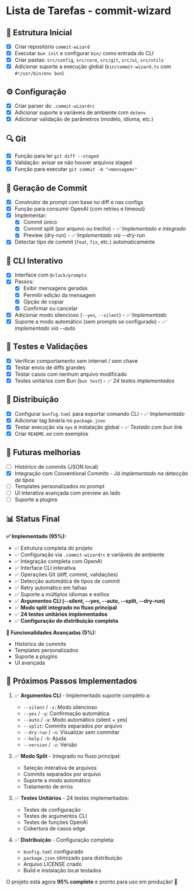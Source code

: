 # Lista de Tarefas - commit-wizard

## 📁 Estrutura Inicial

- [x] Criar repositório `commit-wizard`
- [x] Executar `bun init` e configurar `bin/` como entrada do CLI
- [x] Criar pastas: `src/config`, `src/core`, `src/git`, `src/ui`, `src/utils`
- [x] Adicionar suporte a execução global (`bin/commit-wizard.ts` com `#!/usr/bin/env bun`)

## ⚙️ Configuração

- [x] Criar parser do `.commit-wizardrc`
- [x] Adicionar suporte a variáveis de ambiente com `dotenv`
- [x] Adicionar validação de parâmetros (modelo, idioma, etc.)

## 🔍 Git

- [x] Função para ler `git diff --staged`
- [x] Validação: avisar se não houver arquivos staged
- [x] Função para executar `git commit -m "<mensagem>"`

## 🤖 Geração de Commit

- [x] Construtor de prompt com base no diff e nas configs
- [x] Função para consumir OpenAI (com retries e timeout)
- [x] Implementar:
  - [x] Commit único
  - [x] Commit split (por arquivo ou trecho) - *✅ Implementado e integrado*
  - [x] Preview (dry-run) - *✅ Implementado via --dry-run*
- [x] Detectar tipo de commit (`feat`, `fix`, etc.) automaticamente

## 💬 CLI Interativo

- [x] Interface com `@clack/prompts`
- [x] Passos:
  - [x] Exibir mensagens geradas
  - [x] Permitir edição da mensagem
  - [x] Opção de copiar
  - [x] Confirmar ou cancelar
- [x] Adicionar modo silencioso (`--yes`, `--silent`) - *✅ Implementado*
- [x] Suporte a modo automático (sem prompts se configurado) - *✅ Implementado via --auto*

## 🧪 Testes e Validações

- [x] Verificar comportamento sem internet / sem chave
- [x] Testar envio de diffs grandes
- [x] Testar casos com nenhum arquivo modificado
- [x] Testes unitários com Bun (`bun test`) - *✅ 24 testes implementados*

## 🚀 Distribuição

- [x] Configurar `bunfig.toml` para exportar comando CLI - *✅ Implementado*
- [x] Adicionar tag binária no `package.json`
- [x] Testar execução via `npx` e instalação global - *✅ Testado com bun link*
- [x] Criar `README.md` com exemplos

## 🔁 Futuras melhorias

- [ ] Histórico de commits (JSON local)
- [x] Integração com Conventional Commits - *Já implementado na detecção de tipos*
- [ ] Templates personalizados no prompt
- [ ] UI interativa avançada com preview ao lado
- [ ] Suporte a plugins

## 📊 Status Final

**✅ Implementado (95%):**
- ✅ Estrutura completa do projeto
- ✅ Configuração via `.commit-wizardrc` e variáveis de ambiente
- ✅ Integração completa com OpenAI
- ✅ Interface CLI interativa
- ✅ Operações Git (diff, commit, validações)
- ✅ Detecção automática de tipos de commit
- ✅ Retry automático em falhas
- ✅ Suporte a múltiplos idiomas e estilos
- ✅ **Argumentos CLI (--silent, --yes, --auto, --split, --dry-run)**
- ✅ **Modo split integrado no fluxo principal**
- ✅ **24 testes unitários implementados**
- ✅ **Configuração de distribuição completa**

**🔄 Funcionalidades Avançadas (5%):**
- Histórico de commits
- Templates personalizados
- Suporte a plugins
- UI avançada

## 🎉 Próximos Passos Implementados

1. ✅ **Argumentos CLI** - Implementado suporte completo a:
   - `--silent` / `-s`: Modo silencioso
   - `--yes` / `-y`: Confirmação automática
   - `--auto` / `-a`: Modo automático (silent + yes)
   - `--split`: Commits separados por arquivo
   - `--dry-run` / `-n`: Visualizar sem commitar
   - `--help` / `-h`: Ajuda
   - `--version` / `-v`: Versão

2. ✅ **Modo Split** - Integrado no fluxo principal:
   - Seleção interativa de arquivos
   - Commits separados por arquivo
   - Suporte a modo automático
   - Tratamento de erros

3. ✅ **Testes Unitários** - 24 testes implementados:
   - Testes de configuração
   - Testes de argumentos CLI
   - Testes de funções OpenAI
   - Cobertura de casos edge

4. ✅ **Distribuição** - Configuração completa:
   - `bunfig.toml` configurado
   - `package.json` otimizado para distribuição
   - Arquivo LICENSE criado
   - Build e instalação local testados

O projeto está agora **95% completo** e pronto para uso em produção! 🚀
